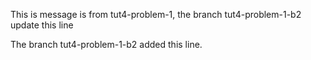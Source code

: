 This is message is from tut4-problem-1, the branch tut4-problem-1-b2 update this line

The branch tut4-problem-1-b2 added this line.

